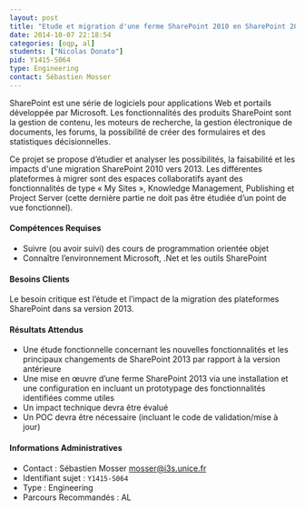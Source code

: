 ```yaml
---
layout: post
title: "Etude et migration d'une ferme SharePoint 2010 en SharePoint 2013"
date: 2014-10-07 22:18:54
categories: [oqp, al]
students: ["Nicolas Donato"]
pid: Y1415-S064
type: Engineering
contact: Sébastien Mosser
---
```


SharePoint est une série de logiciels pour applications Web et portails développée par Microsoft. Les fonctionnalités des produits SharePoint sont la gestion de contenu, les moteurs de recherche, la gestion électronique de documents, les forums, la possibilité de créer des formulaires et des statistiques décisionnelles.

Ce projet se propose d’étudier et analyser les possibilités, la faisabilité et les impacts d'une migration SharePoint 2010 vers 2013. Les différentes plateformes à migrer sont des espaces collaboratifs ayant des fonctionnalités de type « My Sites », Knowledge Management, Publishing et Project Server (cette dernière partie ne doit pas être étudiée d’un point de vue fonctionnel).




#### Compétences Requises

- Suivre (ou avoir suivi) des cours de programmation orientée objet
- Connaître l’environnement Microsoft, .Net et les outils SharePoint



#### Besoins Clients

Le besoin critique est l’étude et l’impact de la migration des plateformes SharePoint dans sa version 2013.


#### Résultats Attendus

- Une étude fonctionnelle concernant les nouvelles fonctionnalités et les principaux changements de SharePoint 2013 par rapport à la version antérieure
- Une mise en œuvre d’une ferme SharePoint 2013 via une installation et une configuration en incluant un prototypage des fonctionnalités identifiées comme utiles
- Un impact technique devra être évalué
- Un POC devra être nécessaire (incluant le code de validation/mise à jour)


#### Informations Administratives
 * Contact : Sébastien Mosser <mosser@i3s.unice.fr>
 * Identifiant sujet : `Y1415-S064`
 * Type : Engineering
 * Parcours Recommandés : AL
